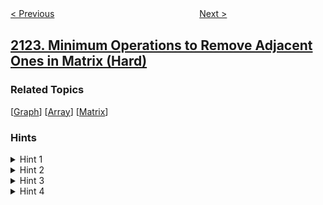 <!--|This file generated by command(leetcode description); DO NOT EDIT.    |-->
<!--+----------------------------------------------------------------------+-->
<!--|@author    awesee <openset.wang@gmail.com>                           |-->
<!--|@link      https://github.com/awesee                                 |-->
<!--|@home      https://github.com/awesee/leetcode                        |-->
<!--+----------------------------------------------------------------------+-->

[< Previous](../recover-the-original-array "Recover the Original Array")
　　　　　　　　　　　　　　　　
[Next >](../check-if-all-as-appears-before-all-bs "Check if All A's Appears Before All B's")

## [2123. Minimum Operations to Remove Adjacent Ones in Matrix (Hard)](https://leetcode.com/problems/minimum-operations-to-remove-adjacent-ones-in-matrix "")



### Related Topics
  [[Graph](../../tag/graph/README.md)]
  [[Array](../../tag/array/README.md)]
  [[Matrix](../../tag/matrix/README.md)]

### Hints
<details>
<summary>Hint 1</summary>
Consider each cell containing a 1 as a vertex whose neighbors are the cells 4-directionally connected to it. The grid then becomes a bipartite graph.
</details>

<details>
<summary>Hint 2</summary>
You want to find the smallest set of vertices such that every edge in the graph has an endpoint in this set. If you remove every vertex in this set from the graph, then all the 1’s will be disconnected. Are there any well-known algorithms for finding this set?
</details>

<details>
<summary>Hint 3</summary>
This set of vertices is called a minimum vertex cover. You can find the size of a minimum vertex cover by finding the size of a maximum matching (Konig’s theorem).
</details>

<details>
<summary>Hint 4</summary>
There are well-known algorithms such as Kuhn’s algorithm and Hopcroft-Karp-Karzanov algorithm which can find a maximum matching in a bipartite graph quickly.
</details>
